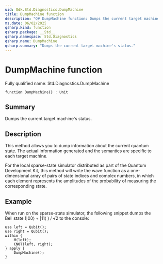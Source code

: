 ```yaml
---
uid: Qdk.Std.Diagnostics.DumpMachine
title: DumpMachine function
description: "Q# DumpMachine function: Dumps the current target machine's status."
ms.date: 06/02/2025
qsharp.kind: function
qsharp.package: __Std__
qsharp.namespace: Std.Diagnostics
qsharp.name: DumpMachine
qsharp.summary: "Dumps the current target machine's status."
---
```


# DumpMachine function

Fully qualified name: Std.Diagnostics.DumpMachine

```qsharp
function DumpMachine() : Unit
```

## Summary
Dumps the current target machine's status.

## Description
This method allows you to dump information about the current quantum state.
The actual information generated and the semantics are specific to each target machine.

For the local sparse-state simulator distributed as part of the
Quantum Development Kit, this method will write the wave function as a
one-dimensional array of pairs of state indices and complex numbers, in which each element represents
the amplitudes of the probability of measuring the corresponding state.

## Example
When run on the sparse-state simulator, the following snippet dumps
the Bell state (|00⟩ + |11⟩ ) / √2 to the console:
```qsharp
use left = Qubit();
use right = Qubit();
within {
    H(left);
    CNOT(left, right);
} apply {
    DumpMachine();
}
```
